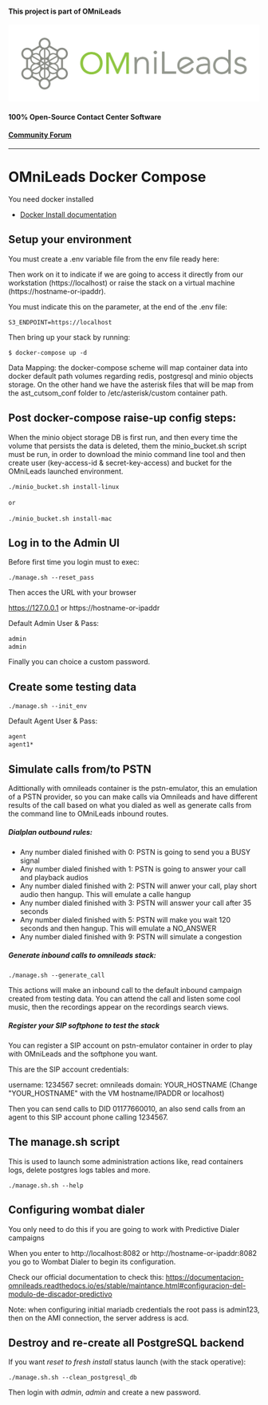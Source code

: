 #### This project is part of OMniLeads

![Diagrama deploy tool](../ansible/png/omnileads_logo_1.png)

#### 100% Open-Source Contact Center Software
#### [Community Forum](https://forum.omnileads.net/)

---

# OMniLeads Docker Compose

You need docker installed

* [Docker Install documentation](https://docs.docker.com/get-docker/)

## Setup your environment

You must create a .env variable file from the env file ready here:

Then work on it to indicate if we are going to access it directly from our workstation 
(https://localhost) or raise the stack on a virtual machine (https://hostname-or-ipaddr).


You must indicate this on the parameter, at the end of the .env file:

```
S3_ENDPOINT=https://localhost
```

Then bring up your stack by running:

```
$ docker-compose up -d
```

Data Mapping: the docker-compose scheme will map container data into docker default path volumes regarding redis, postgresql and minio objects storage.
On the other hand we have the asterisk files that will be map from the ast_cutsom_conf folder to /etc/asterisk/custom container path.

## Post docker-compose raise-up config steps:

When the minio object storage DB is first run, and then every time the volume that persists the data is deleted, them the minio_bucket.sh script must be run, in order to download the minio command line tool and then create user (key-access-id & secret-key-access) and bucket for the OMniLeads launched environment.

```
./minio_bucket.sh install-linux

or

./minio_bucket.sh install-mac
```


## Log in to the Admin UI

Before first time you login must to exec:

```
./manage.sh --reset_pass
```

Then acces the URL with your browser 

https://127.0.0.1 or https://hostname-or-ipaddr 

Default Admin User & Pass:

```
admin
admin
```

Finally  you can choice a custom password. 

## Create some testing data

```
./manage.sh --init_env
```

Default Agent User & Pass:

```
agent
agent1*
```

## Simulate calls from/to PSTN

Adittionally with omnileads container is the pstn-emulator, this an emulation of a PSTN provider,
so you can make calls via Omnileads and have different results of the call based on what you dialed
as well as generate calls from the command line to OMniLeads inbound routes.


##### Dialplan outbound rules:

* Any number dialed finished with 0: PSTN is going to send you a BUSY signal
* Any number dialed finished with 1: PSTN is going to answer your call and playback audios
* Any number dialed finished with 2: PSTN will anwer your call, play short audio then hangup. This will emulate a calle hangup
* Any number dialed finished with 3: PSTN will answer your call after 35 seconds
* Any number dialed finished with 5: PSTN will make you wait 120 seconds and then hangup. This will emulate a NO_ANSWER
* Any number dialed finished with 9: PSTN will simulate a congestion

##### Generate inbound calls to omnileads stack:

```
./manage.sh --generate_call
```

This actions will make an inbound call to the default inbound campaign created from testing data. 
You can attend the call and listen some cool music, then the recordings appear on the recordings search views. 

##### Register your SIP softphone to test the stack 

You can register a SIP account on pstn-emulator container in order to play with OMniLeads and the softphone you want. 

This are the SIP account credentials:

username: 1234567
secret: omnileads
domain: YOUR_HOSTNAME
(Change "YOUR_HOSTNAME" with the VM hostname/IPADDR  or localhost)

Then you can send calls to DID 01177660010, an also send calls from an agent to this SIP account phone calling 1234567.

## The manage.sh script

This is used to launch some administration actions like, read containers logs, delete postgres logs tables and more. 

```
./manage.sh.sh --help
```

## Configuring wombat dialer

You only need to do this if you are going to work with Predictive Dialer campaigns

When you enter to http://localhost:8082 or http://hostname-or-ipaddr:8082 you go to Wombat Dialer to begin its configuration. 

Check our official documentation to check this: https://documentacion-omnileads.readthedocs.io/es/stable/maintance.html#configuracion-del-modulo-de-discador-predictivo

Note: when configuring initial mariadb credentials the root pass is admin123, then on the AMI connection, the server address is acd.


## Destroy and re-create all PostgreSQL backend

If you want *reset to fresh install* status launch (with the stack operative):

```
./manage.sh.sh --clean_postgresql_db
```

Then login with *admin*, *admin* and create a new password. 
